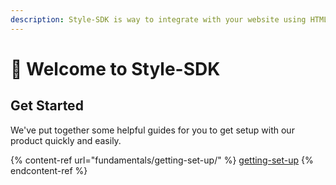 ```yaml
---
description: Style-SDK is way to integrate with your website using HTML & JS file only.
---
```


# 👋 Welcome to Style-SDK



## Get Started

We've put together some helpful guides for you to get setup with our product quickly and easily.

{% content-ref url="fundamentals/getting-set-up/" %}
[getting-set-up](fundamentals/getting-set-up/)
{% endcontent-ref %}
